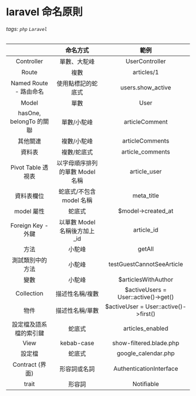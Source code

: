 # laravel 命名原則

###### tags: `php` `Laravel`

|                         |            命名方式             |                 範例                  |
| :---------------------: | :-----------------------------: | :-----------------------------------: |
|       Controller        |          單數、大駝峰           |            UserController             |
|          Route          |              複數               |              articles/1               |
| Named Route - 路由命名  |       使用點標記的蛇底式        |           users.show_active           |
|          Model          |              單數               |                 User                  |
| hasOne, belongTo 的關聯 |           單數/小駝峰           |            articleComment             |
|        其他關連         |           複數/小駝峰           |            articleComments            |
|         資料表          |           複數/蛇底式           |           article_comments            |
|   Pivot Table 透視表    | 以字母順序排列的單數 Model 名稱 |             article_user              |
|       資料表欄位        |    蛇底式/不包含 model 名稱     |              meta_title               |
|       model 屬性        |             蛇底式              |          $model->created_at           |
|   Foreign Key - 外鍵    | 以單數 Model 名稱後方加上 \_id  |              article_id               |
|          方法           |             小駝峰              |                getAll                 |
|    測試類別中的方法     |             小駝峰              |       testGuestCannotSeeArticle       |
|          變數           |             小駝峰              |          $articlesWithAuthor          |
|       Collection        |         描述性名稱/複數         | $activeUsers = User::active()->get()  |
|          物件           |         描述性名稱/單數         | $activeUser = User::active()->first() |
| 設定檔及語系檔的索引鍵  |             蛇底式              |           articles_enabled            |
|          View           |           kebab-case            |        show-filtered.blade.php        |
|         設定檔          |             蛇底式              |          google_calendar.php          |
|     Contract (界面)     |          形容詞或名詞           |        AuthenticationInterface        |
|          trait          |             形容詞              |              Notifiable               |
